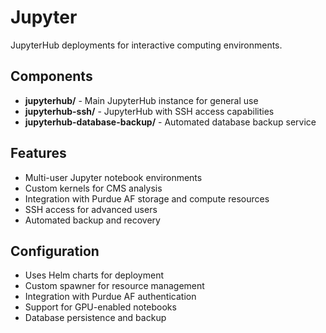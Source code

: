 # Jupyter

JupyterHub deployments for interactive computing environments.

## Components

- **jupyterhub/** - Main JupyterHub instance for general use
- **jupyterhub-ssh/** - JupyterHub with SSH access capabilities
- **jupyterhub-database-backup/** - Automated database backup service

## Features

- Multi-user Jupyter notebook environments
- Custom kernels for CMS analysis
- Integration with Purdue AF storage and compute resources
- SSH access for advanced users
- Automated backup and recovery

## Configuration

- Uses Helm charts for deployment
- Custom spawner for resource management
- Integration with Purdue AF authentication
- Support for GPU-enabled notebooks
- Database persistence and backup 